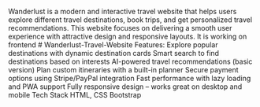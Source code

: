 Wanderlust is a modern and interactive travel website that helps users explore different travel destinations, book trips, and get personalized travel recommendations. This website focuses on delivering a smooth user experience with attractive design and responsive layouts. It is working on frontend # Wanderlust-Travel-Website
Features:
Explore popular destinations with dynamic destination cards
Smart search to find destinations based on interests
AI-powered travel recommendations (basic version)
Plan custom itineraries with a built-in planner
Secure payment options using Stripe/PayPal integration
Fast performance with lazy loading and PWA support
Fully responsive design – works great on desktop and mobile
Tech Stack
HTML, CSS
Bootstrap

